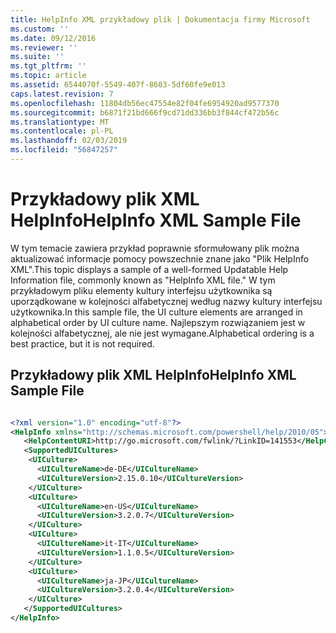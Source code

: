 ```yaml
---
title: HelpInfo XML przykładowy plik | Dokumentacja firmy Microsoft
ms.custom: ''
ms.date: 09/12/2016
ms.reviewer: ''
ms.suite: ''
ms.tgt_pltfrm: ''
ms.topic: article
ms.assetid: 6544070f-5549-407f-8603-5df60fe9e013
caps.latest.revision: 7
ms.openlocfilehash: 11804db56ec47554e82f04fe6954920ad9577370
ms.sourcegitcommit: b6871f21bd666f9cd71dd336bb3f844cf472b56c
ms.translationtype: MT
ms.contentlocale: pl-PL
ms.lasthandoff: 02/03/2019
ms.locfileid: "56847257"
---
```

# <a name="helpinfo-xml-sample-file"></a><span data-ttu-id="6459d-102">Przykładowy plik XML HelpInfo</span><span class="sxs-lookup"><span data-stu-id="6459d-102">HelpInfo XML Sample File</span></span>

<span data-ttu-id="6459d-103">W tym temacie zawiera przykład poprawnie sformułowany plik można aktualizować informacje pomocy powszechnie znane jako "Plik HelpInfo XML".</span><span class="sxs-lookup"><span data-stu-id="6459d-103">This topic displays a sample of a well-formed Updatable Help Information file, commonly known as "HelpInfo XML file."</span></span> <span data-ttu-id="6459d-104">W tym przykładowym pliku elementy kultury interfejsu użytkownika są uporządkowane w kolejności alfabetycznej według nazwy kultury interfejsu użytkownika.</span><span class="sxs-lookup"><span data-stu-id="6459d-104">In this sample file, the UI culture elements are arranged in alphabetical order by UI culture name.</span></span> <span data-ttu-id="6459d-105">Najlepszym rozwiązaniem jest w kolejności alfabetycznej, ale nie jest wymagane.</span><span class="sxs-lookup"><span data-stu-id="6459d-105">Alphabetical ordering is a best practice, but it is not required.</span></span>

## <a name="helpinfo-xml-sample-file"></a><span data-ttu-id="6459d-106">Przykładowy plik XML HelpInfo</span><span class="sxs-lookup"><span data-stu-id="6459d-106">HelpInfo XML Sample File</span></span>

```xml

<?xml version="1.0" encoding="utf-8"?>
<HelpInfo xmlns="http://schemas.microsoft.com/powershell/help/2010/05">
   <HelpContentURI>http://go.microsoft.com/fwlink/?LinkID=141553</HelpContentURI>
   <SupportedUICultures>
    <UICulture>
      <UICultureName>de-DE</UICultureName>
      <UICultureVersion>2.15.0.10</UICultureVersion>
    </UICulture>
    <UICulture>
      <UICultureName>en-US</UICultureName>
      <UICultureVersion>3.2.0.7</UICultureVersion>
    </UICulture>
    <UICulture>
      <UICultureName>it-IT</UICultureName>
      <UICultureVersion>1.1.0.5</UICultureVersion>
    </UICulture>
    <UICulture>
      <UICultureName>ja-JP</UICultureName>
      <UICultureVersion>3.2.0.4</UICultureVersion>
    </UICulture>
   </SupportedUICultures>
</HelpInfo>

```
